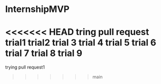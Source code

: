 # InternshipMVP
<<<<<<< HEAD
tring pull request trial1
trial2
trial 3
trial 4
trial 5
trial 6
trial 7
trial 8
trial 9
=======

trying pull request1
>>>>>>> main
